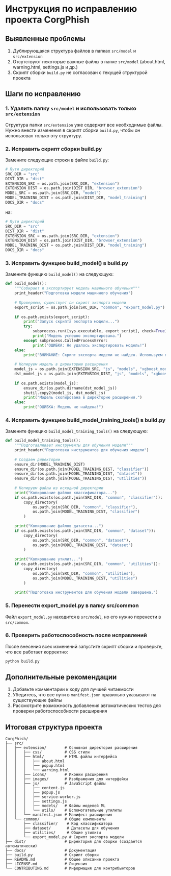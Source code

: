 # Инструкция по исправлению проекта CorgPhish

## Выявленные проблемы

1. Дублирующаяся структура файлов в папках `src/model` и `src/extension`
2. Отсутствуют некоторые важные файлы в папке `src/model` (about.html, warning.html, settings.js и др.)
3. Скрипт сборки `build.py` не согласован с текущей структурой проекта

## Шаги по исправлению

### 1. Удалить папку `src/model` и использовать только `src/extension`

Структура папки `src/extension` уже содержит все необходимые файлы. Нужно внести изменения в скрипт сборки `build.py`, чтобы он использовал только эту структуру.

### 2. Исправить скрипт сборки build.py

Замените следующие строки в файле `build.py`:

```python
# Пути директорий
SRC_DIR = "src"
DIST_DIR = "dist"
EXTENSION_SRC = os.path.join(SRC_DIR, "extension")
EXTENSION_DIST = os.path.join(DIST_DIR, "browser_extension")
MODEL_SRC = os.path.join(SRC_DIR, "model")
MODEL_TRAINING_DIST = os.path.join(DIST_DIR, "model_training")
DOCS_DIR = "docs"
```

на:

```python
# Пути директорий
SRC_DIR = "src"
DIST_DIR = "dist"
EXTENSION_SRC = os.path.join(SRC_DIR, "extension")
EXTENSION_DIST = os.path.join(DIST_DIR, "browser_extension")
MODEL_TRAINING_DIST = os.path.join(DIST_DIR, "model_training")
DOCS_DIR = "docs"
```

### 3. Исправить функцию build_model() в build.py

Замените функцию `build_model()` на следующую:

```python
def build_model():
    """Собирает и экспортирует модель машинного обучения"""
    print_header("Подготовка модели машинного обучения")
    
    # Проверяем, существует ли скрипт экспорта модели
    export_script = os.path.join(SRC_DIR, "common", "export_model.py")
    
    if os.path.exists(export_script):
        print("Запуск скрипта экспорта модели...")
        try:
            subprocess.run([sys.executable, export_script], check=True)
            print("Модель успешно экспортирована.")
        except subprocess.CalledProcessError:
            print("ОШИБКА: Не удалось экспортировать модель!")
    else:
        print("ВНИМАНИЕ: Скрипт экспорта модели не найден. Используем предварительно обученную модель.")
    
    # Копируем модель в директорию расширения
    model_js = os.path.join(EXTENSION_SRC, "js", "models", "xgboost_model.js")
    dst_model_js = os.path.join(EXTENSION_DIST, "js", "models", "xgboost_model.js")
    
    if os.path.exists(model_js):
        ensure_dir(os.path.dirname(dst_model_js))
        shutil.copy2(model_js, dst_model_js)
        print("Модель скопирована в директорию расширения.")
    else:
        print("ОШИБКА: Модель не найдена!")
```

### 4. Исправить функцию build_model_training_tools() в build.py

Замените функцию `build_model_training_tools()` на следующую:

```python
def build_model_training_tools():
    """Подготавливает инструменты для обучения модели"""
    print_header("Подготовка инструментов для обучения модели")
    
    # Создаем директории
    ensure_dir(MODEL_TRAINING_DIST)
    ensure_dir(os.path.join(MODEL_TRAINING_DIST, "classifier"))
    ensure_dir(os.path.join(MODEL_TRAINING_DIST, "dataset"))
    ensure_dir(os.path.join(MODEL_TRAINING_DIST, "utilities"))
    
    # Копируем файлы из исходной директории
    print("Копирование файлов классификатора...")
    if os.path.exists(os.path.join(SRC_DIR, "common", "classifier")):
        copy_directory(
            os.path.join(SRC_DIR, "common", "classifier"),
            os.path.join(MODEL_TRAINING_DIST, "classifier")
        )
    
    print("Копирование файлов датасета...")
    if os.path.exists(os.path.join(SRC_DIR, "common", "dataset")):
        copy_directory(
            os.path.join(SRC_DIR, "common", "dataset"),
            os.path.join(MODEL_TRAINING_DIST, "dataset")
        )
    
    print("Копирование утилит...")
    if os.path.exists(os.path.join(SRC_DIR, "common", "utilities")):
        copy_directory(
            os.path.join(SRC_DIR, "common", "utilities"),
            os.path.join(MODEL_TRAINING_DIST, "utilities")
        )
    
    print("Подготовка инструментов для обучения модели завершена.")
```

### 5. Перенести export_model.py в папку src/common

Файл `export_model.py` находится в `src/model`, но его нужно перенести в `src/common`.

### 6. Проверить работоспособность после исправлений

После внесения всех изменений запустите скрипт сборки и проверьте, что все работает корректно:

```bash
python build.py
```

## Дополнительные рекомендации

1. Добавьте комментарии к коду для лучшей читаемости
2. Убедитесь, что все пути в `manifest.json` правильно указывают на существующие файлы
3. Рассмотрите возможность добавления автоматических тестов для проверки работоспособности расширения

## Итоговая структура проекта

```
CorgPhish/
├── src/
│   ├── extension/        # Основная директория расширения
│   │   ├── css/          # CSS стили
│   │   ├── html/         # HTML файлы интерфейса
│   │   │   ├── about.html
│   │   │   ├── popup.html
│   │   │   └── warning.html
│   │   ├── icons/        # Иконки расширения
│   │   ├── images/       # Изображения для интерфейса
│   │   ├── js/           # JavaScript файлы
│   │   │   ├── content.js
│   │   │   ├── popup.js
│   │   │   ├── service-worker.js
│   │   │   ├── settings.js
│   │   │   ├── models/   # Файлы моделей ML
│   │   │   └── utils/    # Вспомогательные утилиты
│   │   └── manifest.json # Манифест расширения
│   └── common/           # Общие компоненты
│       ├── classifier/    # Код классификатора
│       ├── dataset/       # Датасеты для обучения
│       ├── utilities/     # Общие утилиты
│       └── export_model.py # Скрипт экспорта модели
├── dist/                 # Директория для сборки (создается автоматически)
├── docs/                 # Документация
├── build.py              # Скрипт сборки
├── README.md             # Общее описание проекта
├── LICENSE.md            # Лицензия
└── CONTRIBUTING.md       # Информация для контрибьюторов
``` 